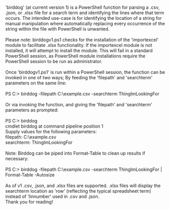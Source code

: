 'birddog' (at current version 1) is a PowerShell function for parsing a .csv, .json, or .xlsx file for a search term and 
identifying the lines where that term occurs.  The intended use-case is for identifying the location of a string for manual
manipulation where automatically replacing every occurrence of the string within the file with PowerShell is 
unwanted.\
\
Please note: birddogv1.ps1 checks for the installation of the 'importexcel' module to facilitate .xlsx functionality.  If the importexcel module is not installed, it will attempt to install the module.  This will fail in a standard PowerShell session, as PowerShell module installations require the PowerShell session to be run as administrator.\
\
Once 'birddogv1.ps1' is run within a PowerShell session, the function can be invoked in one of two ways;  By
feeding the 'filepath' and 'searchterm' parameters on the same line:\
\
PS C:\> birddog -filepath C:\example.csv -searchterm ThingImLookingFor\
\
Or via invoking the function, and giving the 'filepath' and 'searchterm' parameters as prompted:\
\
PS C:\> birddog\
cmdlet birddog at command pipeline position 1\
Supply values for the following parameters:\
filepath: C:\example.csv\
searchterm: ThingImLookingFor\
\
Note: Birddog can be piped into Format-Table to clean up results if necessary:\
\
PS C:\> birddog -filepath C:\example.csv -searchterm ThingImLookingFor | Format-Table -Autosize\
\
As of v1 .csv, .json, and .xlsx files are supported.  .xlsx files will display the searchterm location as 'row' (reflecting the typical spreadsheet term) instead of 'linnumber' used in .csv and .json.\
Thank you for reading!
